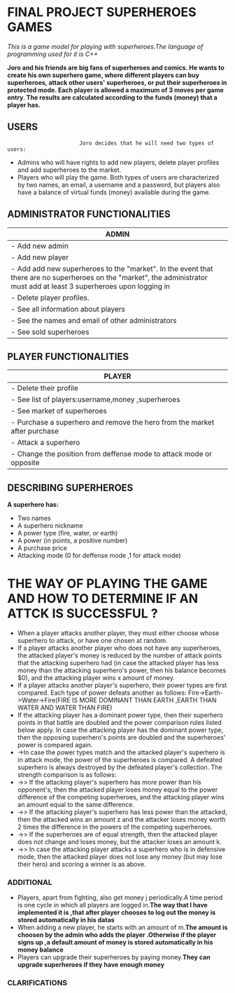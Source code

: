 # FINAL PROJECT SUPERHEROES GAMES
_This is a game model for playing with superheroes.The language of programming used for it is C++_

**Joro and his friends are big fans of superheroes and comics. He wants to create his own superhero game, where different players can buy superheroes, attack other users' superheroes, or put their superheroes in protected mode. Each player is allowed a maximum of 3 moves per game entry. The results are calculated according to the funds (money) that a player has.**

 ## USERS
                           Joro decides that he will need two types of users:
- Admins who will have rights to add new players, delete player profiles and add superheroes to the market.
- Players who will play the game.
Both types of users are characterized by two names, an email, a username and a password, but players also have a balance of virtual funds (money) available during the game.

## ADMINISTRATOR FUNCTIONALITIES 
| **ADMIN** | 
|----------|
| - Add new admin   | 
| - Add new player   | 
| - Add add new superheroes to the "market". In the event that there are no superheroes on the "market", the administrator must add at least 3 superheroes upon logging in   | 
| - Delete player profiles.  | 
| - See all information about players |
|- See the names and email of other administrators|
|- See sold superheroes |

##  PLAYER FUNCTIONALITIES
| **PLAYER** | 
|----------|
| - Delete their profile   | 
| - See list of players:username,money ,superheroes  | 
| - See market of superheroes  | 
| - Purchase a superhero and remove the hero from the market after purchase  | 
| - Attack a superhero |
|- Change the position from deffense mode to attack mode or opposite|

##  DESCRIBING SUPERHEROES 
**A superhero has:**
* Two names
* A superhero nickname
* A power type (fire, water, or earth) 
* A  power (in points, a positive number)
* A purchase price
* Attacking mode (0 for deffense mode ,1 for attack mode)

# THE  WAY OF PLAYING THE GAME AND HOW TO DETERMINE IF AN ATTCK IS SUCCESSFUL ?
* When a player attacks another player, they must either choose whose superhero to attack, or have one chosen at random.
* If a player attacks another player who does not have any superheroes, the attacked player's money is reduced by the number of attack points that the attacking superhero had (in case the attacked player has less money than the attacking superhero's power, then his balance becomes $0), and the attacking player wins x amount of money.
* If a player attacks another player's superhero, their power types are first compared. Each type of power defeats another as follows: Fire->Earth->Water->Fire(FIRE IS MORE DOMINANT THAN EARTH ,EARTH THAN WATER AND WATER THAN FIRE)
*  If the attacking player has a dominant power type, then their superhero points in that battle are doubled and the power comparison rules listed below apply. In case the attacking player has the dominant power type, then the opposing superhero's points are doubled and the superheroes' power is compared again.
*  ->In case the power types match and the attacked player's superhero is in attack mode, the power of the superheroes is compared. A defeated superhero is always destroyed by the defeated player's collection. The strength comparison is as follows:
* ->> If the attacking player's superhero has more power than his opponent's, then the attacked player loses money equal to the power difference of the competing superheroes, and the attacking player wins an amount equal to the same difference.
* ->> If the attacking player's superhero has less power than the attacked, then the attacked wins an amount z and the attacker loses money worth 2 times the difference in the powers of the competing superheroes.
* ->> If the superheroes are of equal strength, then the attacked player does not change and loses money, but the attacker loses an amount k.
* ->> In case the attacking player attacks a superhero who is in defensive mode, then the attacked player does not lose any money (but may lose their hero) and scoring a winner is as above.
### ADDITIONAL
* Players, apart from fighting, also get money j periodically.A time period is one cycle in which all players are logged in.**The way that I have implemented it is ,that after player chooses to log out the money is stored automatically in his datas**
* When adding a new player, he starts with an amount of m.**The amount is choosen by the admin who adds the player .Otherwise if the player signs up ,a default  amount of money is stored automatically in his money balance**
* Players can  upgrade their superheroes by paying money.**They can upgrade superheroes if they have enough money**
 
### CLARIFICATIONS

 




